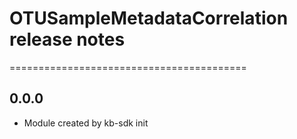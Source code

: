 # OTUSampleMetadataCorrelation release notes
=========================================

0.0.0
-----
* Module created by kb-sdk init
